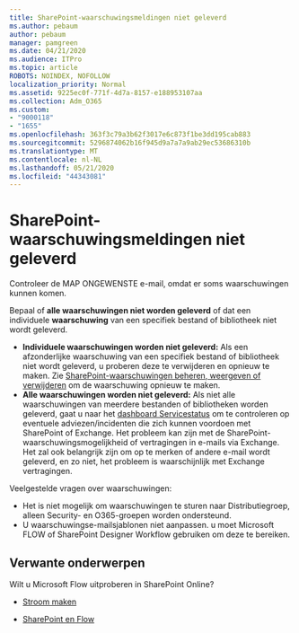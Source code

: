 ```yaml
---
title: SharePoint-waarschuwingsmeldingen niet geleverd
ms.author: pebaum
author: pebaum
manager: pamgreen
ms.date: 04/21/2020
ms.audience: ITPro
ms.topic: article
ROBOTS: NOINDEX, NOFOLLOW
localization_priority: Normal
ms.assetid: 9225ec0f-771f-4d7a-8157-e188953107aa
ms.collection: Adm_O365
ms.custom:
- "9000118"
- "1655"
ms.openlocfilehash: 363f3c79a3b62f3017e6c873f1be3dd195cab883
ms.sourcegitcommit: 5296874062b16f945d9a7a7a9ab29ec53686310b
ms.translationtype: MT
ms.contentlocale: nl-NL
ms.lasthandoff: 05/21/2020
ms.locfileid: "44343081"
---
```

# <a name="sharepoint-alert-notifications-not-delivered"></a>SharePoint-waarschuwingsmeldingen niet geleverd

Controleer de MAP ONGEWENSTE e-mail, omdat er soms waarschuwingen kunnen komen.

Bepaal of **alle waarschuwingen niet worden geleverd** of dat een individuele **waarschuwing** van een specifiek bestand of bibliotheek niet wordt geleverd.

- **Individuele waarschuwingen worden niet geleverd:** Als een afzonderlijke waarschuwing van een specifiek bestand of bibliotheek niet wordt geleverd, u proberen deze te verwijderen en opnieuw te maken. Zie [SharePoint-waarschuwingen beheren, weergeven of verwijderen](https://support.office.com/article/manage-view-or-delete-sharepoint-alerts-99dfb19c-9a90-4a8c-aba1-aa8c8afb0de2) om de waarschuwing opnieuw te maken.
- **Alle waarschuwingen worden niet geleverd:** Als niet alle waarschuwingen van meerdere bestanden of bibliotheken worden geleverd, gaat u naar het [dashboard Servicestatus](https://admin.microsoft.com/AdminPortal/Home#/servicehealth) om te controleren op eventuele adviezen/incidenten die zich kunnen voordoen met SharePoint of Exchange. Het probleem kan zijn met de SharePoint-waarschuwingsmogelijkheid of vertragingen in e-mails via Exchange. Het zal ook belangrijk zijn om op te merken of andere e-mail wordt geleverd, en zo niet, het probleem is waarschijnlijk met Exchange vertragingen.

Veelgestelde vragen over waarschuwingen:

- Het is niet mogelijk om waarschuwingen te sturen naar Distributiegroep, alleen Security- en O365-groepen worden ondersteund.
- U waarschuwingse-mailsjablonen niet aanpassen. u moet Microsoft FLOW of SharePoint Designer Workflow gebruiken om deze te bereiken.

## <a name="related-topics"></a>Verwante onderwerpen

Wilt u Microsoft Flow uitproberen in SharePoint Online?

- [Stroom maken](https://support.office.com/article/a9c3e03b-0654-46af-a254-20252e580d01)

- [SharePoint en Flow](https://flow.microsoft.com//blog/sharepoint-and-flow/)
